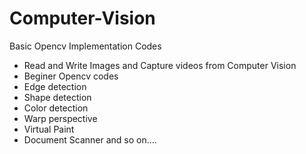 # Computer-Vision
Basic Opencv Implementation Codes
* Read and Write Images and Capture videos from Computer Vision
* Beginer Opencv codes
* Edge detection
* Shape detection
* Color detection
* Warp perspective
* Virtual Paint 
* Document Scanner and so on....
